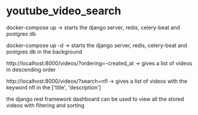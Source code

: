 # youtube_video_search

docker-compose up -> starts the django server, redis, celery-beat and postgres db

docker-compose up -d -> starts the django server, redis, celery-beat and postgres db in the background

http://localhost:8000/videos/?ordering=-created_at -> gives a list of videos in descending order

http://localhost:8000/videos/?search=nfl  -> gives a list of videos with the keyword nfl in the ['title', 'description']

the django rest framework dashboard can be used to view all the stored videos with filtering and sorting

